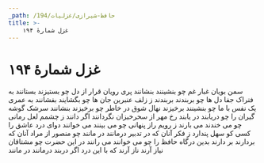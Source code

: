 ```yaml
---
_path: /حافظ-شیرازی/غزلیات/194
title: >-
    غزل شمارهٔ ۱۹۴
---
```

# غزل شمارهٔ ۱۹۴

سمن بویان غبار غم چو بنشینند بنشانند
پری رویان قرار از دل چو بستیزند بستانند
به فتراک جفا دل ها چو بربندند بربندند
ز زلف عنبرین جان ها چو بگشایند بفشانند
به عمری یک نفس با ما چو بنشینند برخیزند
نهال شوق در خاطر چو برخیزند بنشانند
سرشک گوشه گیران را چو دریابند در یابند
رخ مهر از سحرخیزان نگردانند اگر دانند
ز چشمم لعل رمانی چو می خندند می بارند
ز رویم راز پنهانی چو می بینند می خوانند
دوای درد عاشق را کسی کو سهل پندارد
ز فکر آنان که در تدبیر درمانند در مانند
چو منصور از مراد آنان که بردارند بر دارند
بدین درگاه حافظ را چو می خوانند می رانند
در این حضرت چو مشتاقان نیاز آرند ناز آرند
که با این درد اگر دربند درمانند در مانند
